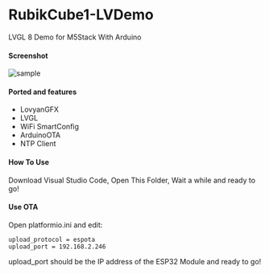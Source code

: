 # RubikCube1-LVDemo
LVGL 8 Demo for M5Stack With Arduino

#### Screenshot
![sample](https://cdn.jsdelivr.net/gh/zhuhai-esp/RubikCube1-LVDemo/misc/screen.gif)

#### Ported and features
* LovyanGFX
* LVGL
* WiFi SmartConfig
* ArduinoOTA
* NTP Client

#### How To Use
Download Visual Studio Code, Open This Folder, Wait a while and ready to go!

#### Use OTA
Open platformio.ini and edit:
```
upload_protocol = espota
upload_port = 192.168.2.246
```
upload_port should be the IP address of the ESP32 Module and ready to go!


